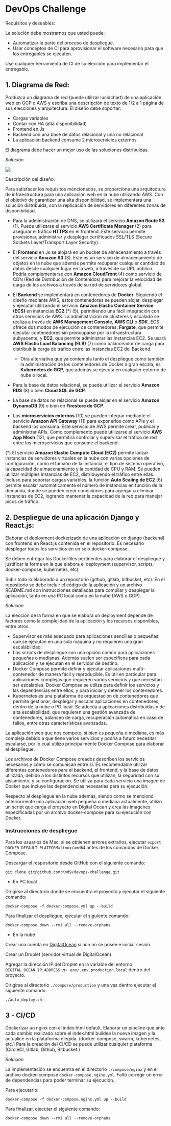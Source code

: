 # DevOps Challenge

Requisitos y deseables:

La solución debe mostrarnos que usted puede:

* Automatizar la parte del proceso de despliegue. 
* Usar conceptos de CI para aprovisionar el software necesario para que los entregables se ejecuten. 

Use cualquier herramienta de CI de su elección para implementar el entregable.

## 1. Diagrama de Red:

Produzca un diagrama de red (puede utilizar lucidchart) de una aplicación web en GCP o AWS y escriba una descripción de texto de 1/2 a 1 página de sus elecciones y arquitectura. El diseño debe soportar:

- Cargas variables
- Contar con HA (alta disponibilidad)
- Frontend en Js
- Backend con una base de datos relacional y una no relacional
- La aplicación backend consume 2 microservicios externos

El diagrama debe hacer un mejor uso de las soluciones distribuidas.

*Solución*

<img src='https://lucid.app/documents/view/19d07bdb-19ec-436d-9147-25c3efb6c7d8' name='Diagrama AWS'>

Descripción del diseño:

Para satisfacer los requisitos mencionados, se proporciona una arquitectura de infraestructura para una aplicación web en la nube utilizando AWS.
Con el objetivo de garantizar una alta disponibilidad, se implementará una solución distribuida, con la replicación de servidores en diferentes zonas de disponibilidad. 

* Para la administración de DNS, se utilizará el servicio **Amazon Route 53** (1).
Puede utilizarse el servicio **AWS Certificate Manager** (2) para asegurar el tráfico **HTTPS** en el frontend. Este servicio permite provisionar, administrar y desplegar certificados SSL/TLS (Secure Sockets Layer/Transport Layer Security).

* El **Frontend** en Js se alojará en un bucket de almacenamiento a través del servicio **Amazon S3** (3). Este es un servicio de almacenamiento de objetos en la nube que además permite recuperar cualquier cantidad de datos desde cualquier lugar en la web, a través de su URL público.
Podría complementarse con **Amazon CloudFront** (4) como servicio de CDN (Red de Distribución de Contenidos) para mejorar la velocidad de carga de los archivos a través de su red de servidores global.

* El **Backend** se implementará en contenedores de **Docker**. Siguiendo el diseño mediante AWS, estos contenedores se pueden alojar, desplegar y ejecutar utilizando el servicio **Amazon Elastic Container Service (ECS)** en instancias **EC2** (*) (5), permitiendo una fácil integración con otros servicios de AWS. La administración de clústeres y escalado se realiza a través de **AWS Management Console**, **AWS CLI** o **SDK**. ECS ofrece dos modos de ejecución de contenedores: **Fargate**, que permite ejecutar contenedores sin preocuparse por la infraestructura subyacente, y **EC2**, que permite administrar las instancias EC2. Se usará **AWS Elastic Load Balancing (ELB)** (7) como balanceador de carga para distribuir la carga de tráfico entre las instancias EC2 del Backend.

  - Otra alternativa que ya contempla tanto el despliegue como también la administración de los contenedores de Docker a gran escala, es **Kubernetes de GCP**, que además se ejecuta en cualquier entorno de nube o local.

* Para la base de datos relacional, se puede utilizar el servicio **Amazon RDS** (8) o bien **Cloud SQL de GCP**.
* La base de datos no relacional se puede alojar en el servicio **Amazon DynamoDB** (9) o bien en **Firestore de GCP**.

* Los **microservicios externos** (10) se pueden integrar mediante el servicio **Amazon API Gateway** (11) para exponerlos como APIs y el backend los consuma. Este servicio de AWS permite crear, publicar y administrar APIs. Como complemento puede utilizarse el servicio **AWS App Mesh** (12), que permitirá controlar y supervisar el tráfico de red entre los microservicios que consume el backend. 

(*) El servicio **Amazon Elastic Compute Cloud (EC2)** permite lanzar instancias de servidores virtuales en la nube con varias opciones de configuración, como el tamaño de la instancia, el tipo de sistema operativo, la capacidad de almacenamiento y la cantidad de CPU y RAM. Se pueden utilizar múltiples instancias de EC2, distribuyendo el tráfico entre ellas. Incluso para soportar cargas variables, la función **Auto Scaling de EC2** (6) permite escalar automáticamente el número de instancias en función de la demanda, donde se pueden crear condiciones para agregar o eliminar instancias de EC2, logrando mantener la capacidad de la red para manejar picos de tráfico.

## 2. Despliegue de una aplicación Django y React.js:

Elaborar el deployment dockerizado de una aplicación en django (backend) con frontend en React.js contenida en el repositorio. Es necesario desplegar todos los servicios en un solo docker-compose. 

Se deben entregar los Dockerfiles pertinentes para elaborar el despliegue y justificar la forma en la que elabora el deployment (supervisor, scripts, docker-compose, kubernetes, etc)

Subir todo lo elaborado a un repositorio (github, gitlab, bitbucket, etc). En el repositorio se debe incluir el código de la aplicación y un archivo README.md con instrucciones detalladas para compilar y desplegar la aplicación, tanto en una PC local como en la nube (AWS o GCP).

*Solución*

La elección de la forma en que se elabora un deployment depende de factores como la complejidad de la aplicación y los recursos disponibles, entre otros.

* Supervisor es más adecuado para aplicaciones sencillas o pequeñas que se ejecutan en una sola máquina y no requieren una gran escalabilidad. 
* Los scripts de despliegue son una opción común para aplicaciones pequeñas o medianas. Además suelen ser específicos para cada aplicación y se ejecutan en el servidor de destino.
* Docker Compose permite definir y ejecutar aplicaciones multi-contenedor de manera fácil y reproducible. Es útil en particular para aplicaciones complejas que requieren varios servicios y que necesitan ser escalables. Docker Compose se utiliza para definir los servicios y las dependencias entre ellos, y para iniciar y detener los contenedores.
* Kubernetes es una plataforma de orquestación de contenedores que permite gestionar, desplegar y escalar aplicaciones en contenedores, dentro de la nube o PC local. Se adecúa a aplicaciones distribuidas y de alta escalabilidad, que requieren una gestión avanzada de contenedores, balanceo de carga, recuperación automática en caso de fallos,  entre otras características avanzadas.

La aplicación web que nos compete, si bien es pequeña o mediana, es más compleja debido a que tiene varios servicios y podría a futuro necesitar escalarse, por lo cual utilizo principalmente Docker Compose para elaborar el despliegue. 

Los archivos de Docker Compose creados describen los servicios necesarios y cómo se comunican entre sí. Es recomendable utilizar diferentes contenedores para el backend, el frontend, y la base de datos utilizada, debido a los distintos recursos que utilizan, la seguridad con su aislamiento, y su configuración. Se utiliza para cada servicio una imagen de Docker que incluye las dependencias necesarias para su ejecución.

Respecto al despliegue en la nube además, siendo como se mencionó anteriormente una aplicación web pequeña o mediana actualmente, utilizo un script que carga el proyecto en Digital Ocean y crea las imagenes especificadas por un archivo docker-compose para su ejecución con Docker.

### Instrucciones de despliegue

Para los usuarios de Mac, si se obtienen errores extraños, ejecutar `export DOCKER_DEFAULT_PLATFORM=linux/amd64` antes de los comandos de Docker Compose.

Descargar el respositorio desde GitHub con el siguiente comando:

```
git clone git@github.com:Knd9/devops-challenge.git
```

* En PC local

Dirigirse al directorio donde se encuentra el proyecto y ejecutar el siguiente comando:

```
docker-compose -f docker-compose.yml up --build
```

Para finalizar el despliegue, ejecutar el siguiente comando:

```
docker-compose down --rmi all --remove-orphans
```

* En la nube

Crear una cuenta en [DigitalOcean](https://www.digitalocean.com/) si aún no se posee e iniciar sesión.

Crear un Droplet (servidor virtual de DigitalOcean). 

Agregar la dirección IP del Droplet en la variable del entorno `DIGITAL_OCEAN_IP_ADDRESS` en `.env/.env.production.local` dentro del proyecto.

Dirigirse al directorio `./compose/production` y una vez dentro ejecutar el siguiente comando:

`./auto_deploy.sh`

## 3 - CI/CD 

Dockerizar un nginx con el index.html default. Elaborar un pipeline que ante cada cambio realizado sobre el index.html buildee la nueva imagen y la actualice en la plataforma elegida. (docker-compose, swarm, kubernetes, etc.) Para la creación del CI/CD se puede utilizar cualquier plataforma (CircleCI, Gitlab, Github, Bitbucket.)

*Solución*

La implementación se encuentra en el directorio `./compose/nginx` y en el archivo docker-compose `docker-compose.nginx.yml`.
Faltó corregir un error de dependencias para poder terminar su ejecución.

Para ejecutarlo:

```
docker-compose -f docker-compose.nginx.yml up --build
```

Para finalizar, ejecutar el siguiente comando:

```
docker-compose down --rmi all --remove-orphans
```
